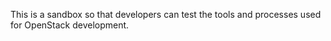 This is a sandbox so that developers can test the tools and processes
used for OpenStack development.

